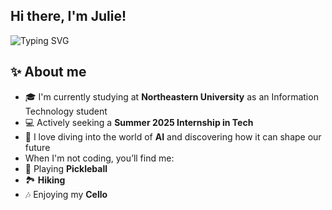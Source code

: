 ## Hi there, I'm Julie! 

![Typing SVG](https://readme-typing-svg.demolab.com?font=Inconsolata&weight=500&size=50&duration=4000&pause=300&color=A020F0&center=true&vCenter=true&multiline=true&repeat=false&width=1300&height=140&lines=I+don't+code+for+a+living+yet.;Stay+tuned!)




## ✨ About me
- 🎓 I'm currently studying at **Northeastern University** as an Information Technology student
- 💻 Actively seeking a **Summer 2025 Internship in Tech**
- 🤖 I love diving into the world of **AI** and discovering how it can shape our future
-  When I'm not coding, you’ll find me:
  - 🏓 Playing **Pickleball**
  - 🏞️ **Hiking**
  - 🎶 Enjoying my **Cello**

